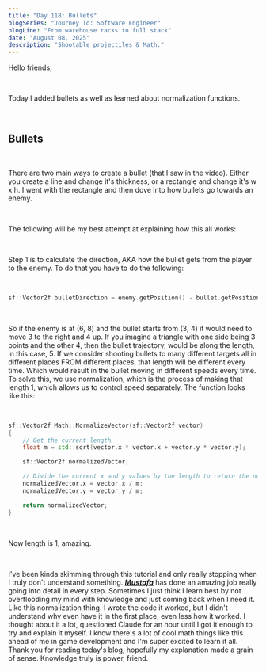 ```yaml
---
title: "Day 118: Bullets"
blogSeries: "Journey To: Software Engineer"
blogLine: "From warehouse racks to full stack"
date: "August 08, 2025"
description: "Shootable projectiles & Math."
---
```


Hello friends,

<br>

Today I added bullets as well as learned about normalization functions.

<br>

## Bullets

<br>

There are two main ways to create a bullet (that I saw in the video). Either you create a line and change it's thickness, or a rectangle and change it's w x h. I went with the rectangle and then dove into how bullets go towards an enemy.

<br>

The following will be my best attempt at explaining how this all works:

<br>

Step 1 is to calculate the direction, AKA how the bullet gets from the player to the enemy. To do that you have to do the following:

<br>

```cpp
sf::Vector2f bulletDirection = enemy.getPosition() - bullet.getPosition();
```

<br>

So if the enemy is at (6, 8) and the bullet starts from (3, 4) it would need to move 3 to the right and 4 up. If you imagine a triangle with one side being 3 points and the other 4, then the bullet trajectory, would be along the length, in this case, 5. If we consider shooting bullets to many different targets all in different places FROM different places, that length will be different every time. Which would result in the bullet moving in different speeds every time. To solve this, we use normalization, which is the process of making that length 1, which allows us to control speed separately. The function looks like this:

<br>

```cpp
sf::Vector2f Math::NormalizeVector(sf::Vector2f vector)
{
    // Get the current length
	float m = std::sqrt(vector.x * vector.x + vector.y * vector.y);

	sf::Vector2f normalizedVector;

    // Divide the current x and y values by the length to return the normalized vector values
	normalizedVector.x = vector.x / m;
	normalizedVector.y = vector.y / m;

	return normalizedVector;
}
```

<br>

Now length is 1, amazing.

<br>

I've been kinda skimming through this tutorial and only really stopping when I truly don't understand something. **_[Mustafa](https://www.youtube.com/@MustafaSibaiDev)_** has done an amazing job really going into detail in every step. Sometimes I just think I learn best by not overflooding my mind with knowledge and just coming back when I need it. Like this normalization thing. I wrote the code it worked, but I didn't understand why even have it in the first place, even less how it worked. I thought about it a lot, questioned Claude for an hour until I got it enough to try and explain it myself. I know there's a lot of cool math things like this ahead of me in game development and I'm super excited to learn it all. Thank you for reading today's blog, hopefully my explanation made a grain of sense. Knowledge truly is power, friend.